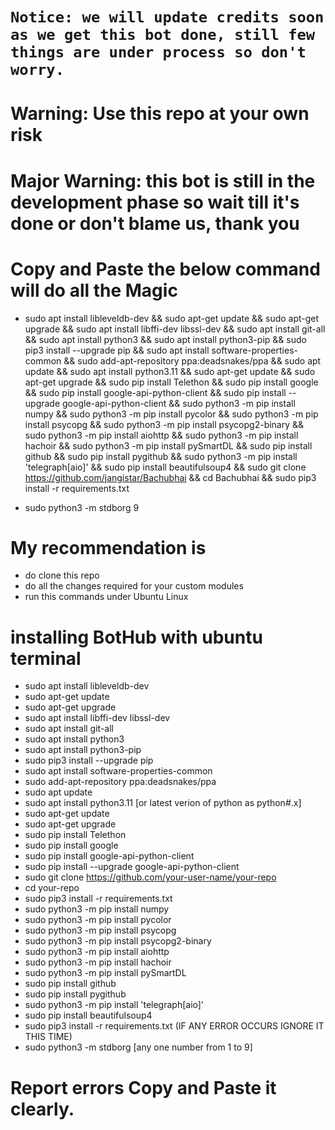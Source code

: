 # `Notice: we will update credits soon as we get this bot done, still few things are under process so don't worry.`
# Warning: Use this repo at your own risk
# Major Warning: this bot is still in the development phase so wait till it's done or don't blame us, thank you
# Copy and Paste the below command will do all the Magic 
- sudo apt install libleveldb-dev && sudo apt-get update && sudo apt-get upgrade && sudo apt install libffi-dev libssl-dev && sudo apt install git-all && sudo apt install python3 && sudo apt install python3-pip && sudo pip3 install --upgrade pip && sudo apt install software-properties-common && sudo add-apt-repository ppa:deadsnakes/ppa && sudo apt update && sudo apt install python3.11 && sudo apt-get update && sudo apt-get upgrade && sudo pip install Telethon && sudo pip install google && sudo pip install google-api-python-client && sudo pip install --upgrade google-api-python-client && sudo python3 -m pip install numpy && sudo python3 -m pip install pycolor && sudo python3 -m pip install psycopg && sudo python3 -m pip install psycopg2-binary && sudo python3 -m pip install aiohttp && sudo python3 -m pip install hachoir && sudo python3 -m pip install pySmartDL && sudo pip install github && sudo pip install pygithub && sudo python3 -m pip install 'telegraph[aio]' && sudo pip install beautifulsoup4 && sudo git clone https://github.com/jangistar/Bachubhai && cd Bachubhai && sudo pip3 install -r requirements.txt

- sudo python3 -m stdborg 9
# My recommendation is 
- do clone this repo
- do all the changes required for your custom modules
- run this commands under Ubuntu Linux

# installing BotHub with ubuntu terminal   

- sudo apt install libleveldb-dev
- sudo apt-get update
- sudo apt-get upgrade
- sudo apt install libffi-dev libssl-dev
- sudo apt install git-all
- sudo apt install python3
- sudo apt install python3-pip
- sudo pip3 install --upgrade pip
- sudo apt install software-properties-common
- sudo add-apt-repository ppa:deadsnakes/ppa
- sudo apt update
- sudo apt install python3.11 [or latest verion of python as python#.x]
- sudo apt-get update
- sudo apt-get upgrade
- sudo pip install Telethon
- sudo pip install google
- sudo pip install google-api-python-client
- sudo pip install --upgrade google-api-python-client
- sudo git clone https://github.com/your-user-name/your-repo
- cd your-repo
- sudo pip3 install -r requirements.txt
- sudo python3 -m pip install numpy
- sudo python3 -m pip install pycolor
- sudo python3 -m pip install psycopg
- sudo python3 -m pip install psycopg2-binary
- sudo python3 -m pip install aiohttp
- sudo python3 -m pip install hachoir
- sudo python3 -m pip install pySmartDL
- sudo pip install github
- sudo pip install pygithub
- sudo python3 -m pip install 'telegraph[aio]'
- sudo pip install beautifulsoup4
- sudo pip3 install -r requirements.txt (IF ANY ERROR OCCURS IGNORE IT THIS TIME)
- sudo python3 -m stdborg [any one number from 1 to 9]

# Report errors Copy and Paste it clearly.
